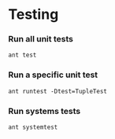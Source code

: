 # Testing

### Run all unit tests

`ant test`

### Run a specific unit test

`ant runtest -Dtest=TupleTest`

### Run systems tests

`ant systemtest`